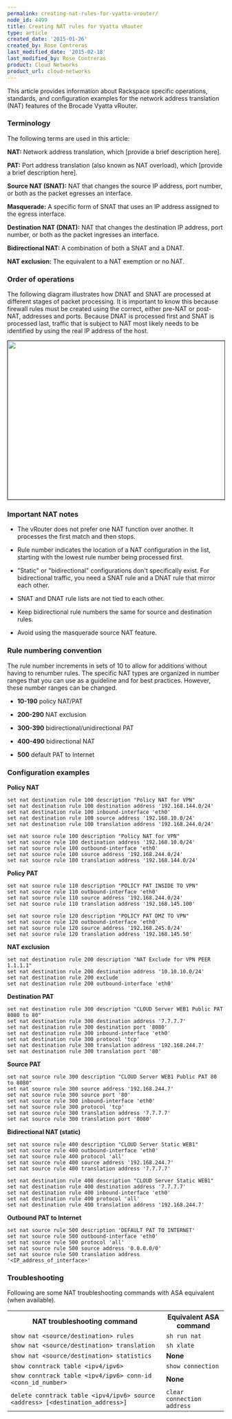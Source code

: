 ```yaml
---
permalink: creating-nat-rules-for-vyatta-vrouter/
node_id: 4499
title: Creating NAT rules for Vyatta vRouter
type: article
created_date: '2015-01-26'
created_by: Rose Contreras
last_modified_date: '2015-02-18'
last_modified_by: Rose Contreras
product: Cloud Networks
product_url: cloud-networks
---
```


This article provides information about Rackspace specific operations, standards, and configuration examples for the network address translation (NAT) features of the Brocade Vyatta vRouter.

### Terminology

The following terms are used in this article:

**NAT:** Network address translation, which [provide a brief description here].

**PAT:** Port address translation (also known as NAT overload), which [provide a brief description here].

**Source NAT (SNAT):** NAT that changes the source IP address, port number, or both as the packet egresses an interface.

**Masquerade:** A specific form of SNAT that uses an IP address assigned to the egress interface.

**Destination NAT (DNAT):** NAT that changes the destination IP address, port number, or both as the packet ingresses an interface.

**Bidirectional NAT:** A combination of both a SNAT and a DNAT.

**NAT exclusion:** The equivalent to a NAT exemption or no NAT.

### Order of operations

The following diagram illustrates how DNAT and SNAT are processed at different stages of packet processing. It is important to know this because firewall rules must be created using the correct, either pre-NAT or post-NAT, addresses and ports. Because DNAT is processed first and SNAT is processed last, traffic that is subject to NAT most likely needs to be identified by using the real IP address of the host.

<img src="https://8026b2e3760e2433679c-fffceaebb8c6ee053c935e8915a3fbe7.ssl.cf2.rackcdn.com/field/image/883-1_0.png" width="780" height="368" border="1" alt=""  />

### Important NAT notes

- The vRouter does not prefer one NAT function over another. It processes the first match and then stops.

- Rule number indicates the location of a NAT configuration in the list, starting with the lowest rule number being processed first.

- "Static" or "bidirectional" configurations don't specifically exist. For bidirectional traffic, you need a SNAT rule and a DNAT rule that mirror each other.

- SNAT and DNAT rule lists are not tied to each other.

- Keep bidirectional rule numbers the same for source and destination rules.

- Avoid using the masquerade source NAT feature.

### Rule numbering convention

The rule number increments in sets of 10 to allow for additions without having to renumber rules. The specific NAT types are organized in number ranges that you can use as a guideline and for best practices. However, these number ranges can be changed.

- **10-190** policy NAT/PAT

- **200-290** NAT exclusion

- **300-390** bidirectional/unidirectional PAT

- **400-490** bidirectional NAT

- **500** default PAT to Internet

### Configuration examples

**Policy NAT**

    set nat destination rule 100 description "Policy NAT for VPN"
    set nat destination rule 100 destination address '192.168.144.0/24'
    set nat destination rule 100 inbound-interface 'eth0'
    set nat destination rule 100 source address '192.168.10.0/24'
    set nat destination rule 100 translation address '192.168.244.0/24'

    set nat source rule 100 description "Policy NAT for VPN"
    set nat source rule 100 destination address '192.168.10.0/24'
    set nat source rule 100 outbound-interface 'eth0'
    set nat source rule 100 source address '192.168.244.0/24'
    set nat source rule 100 translation address '192.168.144.0/24'


**Policy PAT**

	set nat source rule 110 description "POLICY PAT INSIDE TO VPN"
	set nat source rule 110 outbound-interface 'eth0'
	set nat source rule 110 source address '192.168.244.0/24'
	set nat source rule 110 translation address '192.168.145.100'

	set nat source rule 120 description "POLICY PAT DMZ TO VPN"
	set nat source rule 120 outbound-interface 'eth0'
	set nat source rule 120 source address '192.168.245.0/24'
	set nat source rule 120 translation address '192.168.145.50'


**NAT exclusion**

	set nat destination rule 200 description "NAT Exclude for VPN PEER 1.1.1.1"
	set nat destination rule 200 destination address '10.10.10.0/24'
	set nat destination rule 200 exclude
	set nat destination rule 200 outbound-interface 'eth0'


**Destination PAT**

	set nat destination rule 300 description "CLOUD Server WEB1 Public PAT 8080 to 80"
	set nat destination rule 300 destination address '7.7.7.7'
	set nat destination rule 300 destination port '8080'
	set nat destination rule 300 inbound-interface 'eth0'
	set nat destination rule 300 protocol 'tcp'
	set nat destination rule 300 translation address '192.168.244.7'
	set nat destination rule 300 translation port '80'


**Source PAT**

	set nat source rule 300 description "CLOUD Server WEB1 Public PAT 80 to 8080"
	set nat source rule 300 source address '192.168.244.7'
	set nat source rule 300 source port '80'
	set nat source rule 300 inbound-interface 'eth0'
	set nat source rule 300 protocol 'tcp'
	set nat source rule 300 translation address '7.7.7.7'
	set nat source rule 300 translation port '8080'


**Bidirectional NAT (static)**

	set nat source rule 400 description "CLOUD Server Static WEB1"
	set nat source rule 400 outbound-interface 'eth0'
	set nat source rule 400 protocol 'all'
	set nat source rule 400 source address '192.168.244.7'
	set nat source rule 400 translation address '7.7.7.7'

	set nat destination rule 400 description "CLOUD Server Static WEB1"
	set nat destination rule 400 destination address '7.7.7.7'
	set nat destination rule 400 inbound-interface 'eth0'
	set nat destination rule 400 protocol 'all'
	set nat destination rule 400 translation address '192.168.244.7'

**Outbound PAT to Internet**

	set nat source rule 500 description 'DEFAULT PAT TO INTERNET'
	set nat source rule 500 outbound-interface 'eth0'
	set nat source rule 500 protocol 'all'
	set nat source rule 500 source address '0.0.0.0/0'
	set nat source rule 500 translation address '<IP_address_of_interface>'

### Troubleshooting

Following are some NAT troubleshooting commands with ASA equivalent (when available).

<table>
	<tr>
		<th><strong>NAT troubleshooting command</strong></th>
		<th><strong>Equivalent ASA command</strong></th>
	</tr>
	<tr>
		<td><code>show nat &lt;source/destination&gt; rules</code></td>
		<td><code>sh run nat</code></td>
	</tr>
	<tr>
		<td><code>show nat &lt;source/destination&gt; translation</code></td>
		<td><code>sh xlate</code></td>
	</tr>
	<tr>
		<td><code>show nat &lt;source/destination&gt; statistics</code></td>
		<td><strong>None</strong</td>
	</tr>
	<tr>
		<td><code>show conntrack table &lt;ipv4/ipv6&gt;</code></td>
		<td><code>show connection</code></td>
	</tr>
	<tr>
    	<td><code>show conntrack table &lt;ipv4/ipv6&gt; conn-id &lt;conn_id_number&gt;</code></td>
		<td><strong>None</strong></td>
	</tr>
	<tr>
		<td><code>delete conntrack table &lt;ipv4/ipv6&gt; source &lt;address&gt; [&lt;destination_address&gt;]</code></td>
		<td><code>clear connection address</code></td>
	</tr>
</table>
